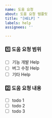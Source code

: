 ```yaml
---
name: 도움 요청
about: 도움 요청 템플릿
title: "[HELP] "
labels: help
assignees: ''

---
```


### 1️⃣ 도움 요청 범위

<!-- 도움 요청 범위에 대해 간단하게 작성해 주세요 -->

- [ ] 기능 개발 Help
- [ ] 버그 수정 Help
- [ ] 기타 Help

### 2️⃣ 도움 요청 내용

<!-- 도움 요청 내용을 작성해 주세요. -->

- [ ] todo 1
- [ ] todo 2
- [ ] todo 3